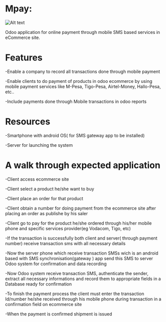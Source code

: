 # Mpay:

![Alt text](https://github.com/yezyilomo/Mpay/blob/master/mpay_logo.png?raw=true "Optional Title")

 Odoo application for online payment through mobile SMS based services in eCommerce site.

# Features

  -Enable a company to record all transactions done through mobile payment

  -Enable clients to do payment of products in odoo ecommerce by using mobile payment services like M-Pesa, Tigo-Pesa, Airtel-Money, Hallo-Pesa, etc..

  -Include payments done through Mobile transactions in odoo reports


# Resources
  -Smartphone with android OS( for SMS gateway app to be installed)

  -Server for launching the system

# A walk through expected application

  -Client access ecommerce site

  -Client select a product he/she want to buy

  -Client place an order for that product

  -Client obtain a number for doing payment from the ecommerce site after placing an order as publishe by his saler

  -Client go to pay for the product he/she ordered through his/her mobile phone and specific services provider(eg Vodacom, Tigo, etc)

  -If the transaction is successfully both client and server( through payment number) receive transaction sms with all necessary details

  -Now the server phone which receive transaction SMSs wich is an android based with SMS synchronisation(gateway ) app send this SMS to server Odoo system for confirmation and data recording

  -Now Odoo system receive transaction SMS, authenticate the sender, extract all necessary informations and record them to appropriate fields in a Database ready for confirmation

  -To finish the payment process the client must enter the transaction Id/number he/she received through his mobile phone during transaction in a confirmation field on ecommerce site

  -When the payment is confirmed shipment is issued
